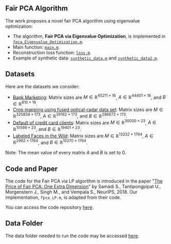 ## Fair PCA Algorithm

The work proposes a novel fair PCA algorithm using eigenvalue optimization:

- The algorithm, **Fair PCA via Eigenvalue Optimization**, is implemented in [`fpca_Eigenvalue_Optimization.m`](./fpca_Eigenvalue_Optimization.m).
- Main function: [`main.m`](./main.m).
- Reconstruction loss function: [`loss.m`](./loss.m).
- Example of synthetic data: [`synthetic_data.m`](./synthetic_data.m) and [`synthetic_data2.m`](./synthetic_data2.m).

## Datasets

Here are the datasets we consider:

- [Bank Marketing](https://archive.ics.uci.edu/dataset/222/bank+marketing): Matrix sizes are $M \in \mathbb{R}^{45211 \times 16}$, $A \in \mathbb{R}^{44401 \times 16}$, and $B \in \mathbb{R}^{810 \times 16}$.
- [Crop mapping using fused optical-radar data set](https://archive.ics.uci.edu/dataset/525/crop+mapping+using+fused+optical+radar+data+set): Matrix sizes are $M \in \mathbb{R}^{325834 \times 173}$, $A \in \mathbb{R}^{39162 \times 173}$, and $B \in \mathbb{R}^{286672 \times 173}$.
- [Default of credit card clients](https://archive.ics.uci.edu/dataset/350/default+of+credit+card+clients): Matrix sizes are $M \in \mathbb{R}^{30000 \times 23}$, $A \in \mathbb{R}^{10599 \times 23}$, and $B \in \mathbb{R}^{19401 \times 23}$.
- [Labeled Faces in the Wild](https://vis-www.cs.umass.edu/lfw/): Matrix sizes are $M \in \mathbb{R}^{13232 \times 1764}$, $A \in \mathbb{R}^{2962 \times 1764}$, and $B \in \mathbb{R}^{10270 \times 1764}$.

Note: The mean value of every matrix $A$ and $B$ is set to $0$.

## Code and Paper

The code for the Fair PCA via LP algorithm is introduced in the paper "[The Price of Fair PCA: One Extra Dimension](https://arxiv.org/abs/1811.00103)" by Samadi S., Tantipongpipat U., Morgenstern J., Singh M., and Vempala S., NeurIPS, 2018. Our implementation, `fpca_LP.m`, is adapted from their code.

You can access the code repository [here](https://github.com/samirasamadi/Fair-PCA?tab=readme-ov-file).

## Data Folder

The data folder needed to run the code may be accessed [here](https://drive.google.com/drive/u/1/folders/1xmdlEYPJDS7nwMQqbOoEuG3TCWLCBkUJ).
